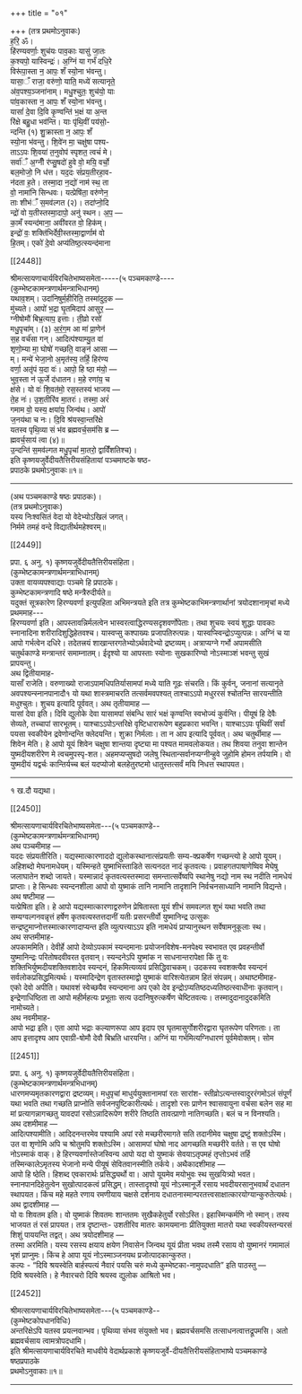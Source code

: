 +++
title = "०१"

+++
(तत्र प्रथमोऽनुवाकः)  
ह॒रि॒ ॐ।  
हि॑रण्यवर्णाः॒ शुच॑यः पाव॒काः यासु॑ जा॒तः  
क॒श्यपो॒ यास्विन्द्रः॑। अ॒ग्निं या गर्भं॑ दधि॒रे  
विरू॑पा॒स्ता न॒ आपः॒ शँ स्यो॒ना भ॑वन्तु।  
यासा॒ँ राजा॒ वरु॑णो॒ याति॒ मध्ये॑ सत्यानृते॒  
अ॑व॒पश्य॒ञ्जना॑नाम्। मधु॒श्चुतः॒ शुच॑यो॒ याः  
पा॑व॒कास्ता न॒ आपः॒ शँ स्यो॒ना भ॑वन्तु।  
यासां॑ दे॒वा दि॒वि कृ॒ण्वन्ति॑ भ॒क्षं या अ॒न्त  
रि॑क्षे बहु॒धा भव॑न्ति। याः पृ॑थि॒वीं पय॑सो॒-  
न्दन्ति (१) शु॒क्रास्ता न॒ आपः॒ शँ  
स्यो॒ना भ॑वन्तु। शि॒वे॑न मा॒ चक्षु॑षा पश्य-  
ताऽऽपः शि॒वया॑ त॒नुवोप॑ स्पृशत॒ त्वचं॑ मे।  
सर्वा॑ँ अ॒ग्नीँ र॑प्सु॒षदो॑ हुवे वो॒ मयि॒ वर्चो॒  
बल॒मोजो॒ नि ध॑त्त। यद॒दः सं॑प्रय॒तीरहा॒व-  
न॑दता ह॒ते। तस्मा॒दा न॒द्यो॑ नाम॑ स्थ॒ ता  
वो॒ नामा॑नि सिन्धवः। यत्प्रेषि॑ता॒ वरु॑णेन॒  
ताः शीभ॑ँ स॒मव॑ल्गत (२)। तदा॑प्नो॒दि  
न्द्रो॑ वो य॒तीस्तस्मा॒दापो॒ अनु॑ स्थन। अ॒प॒ —  
का॒मँ स्यन्द॑माना॒ अवी॑वरत वो॒ हिक॑म्।  
इन्द्रो॑ वः॒ शक्ति॑भिर्देवी॒स्तस्मा॒द्वार्णाम॑ वो  
हि॒तम्। एको॑ दे॒वो अप्य॑तिष्ठ॒त्स्यन्द॑माना

[[2448]]

श्रीमत्सायणाचार्यविरचितेभाष्यसमेता-----(५ पञ्चमकाण्डे----  
(कुम्भेष्टकामन्त्रणार्थमन्त्राभिधानम्)  
यथाव॒शम्। उदा॑निषुर्म॒हीरिति॒ तस्मा॑दुद॒क —  
मु॑च्यते। आपो॑ भ॒द्रा घृ॒तमिदाप॑ आसुर॒ —  
ग्नीषोमौ॑ बिभ्र॒त्याप॒ इत्ताः। ती॒व्रो रसो॑  
मधु॒पृचा॑म्। (३) अ॒रं॒ग॒म आ मा॑ प्रा॒णेन॑  
स॒ह वर्च॑सा गन्। आदित्प॑श्याम्यु॒त वा॑  
शृणो॒म्या मा॒ घोषो॑ गच्छति॒ वाङ्न॑ आसा —  
म्। मन्ये॑ भेजा॒नो अ॒मृत॑स्य॒ तर्हि॒ हिर॑ण्य  
वर्णा॒ अतृ॑पं य॒दा वः॑। आपो॒ हि ष्ठा म॑यो॒ —  
भुव॒स्ता न॑ ऊ॒र्जे द॑धातन। म॒हे रणा॑य॒ च  
क्ष॑से। यो वः॑ शि॒वत॑मो॒ रस॒स्तस्य॑ भाजय —  
ते॒ह नः॑। उ॒श॒तीरि॑व मा॒तरः॑। तस्मा॒ अरं॑  
गमाम वो॒ यस्य॒ क्षया॑य॒ जिन्व॑थ। आपो॑  
ज॒नय॑था च नः। दि॒वि श्र॑यस्वा॒न्तरि॑क्षे  
यतस्व पृथि॒व्या सं भ॑व ब्रह्मवर्च॒सम॑सि ब्र —  
ह्मवर्च॒साय॑ त्वा (४)॥  
उ॒न्दन्ति॑ स॒मव॑ल्गत मधु॒पृचां॑ मा॒तरो॒ द्वाविँ॑शतिश्च)।  
इति कृष्णयजुर्वेदीयतैत्तिरीयसंहितायां पञ्चमाष्टके षष्ठ-  
प्रपाठके प्रथमोऽनुवाकः॥१॥
___________
(अथ पञ्चमकाण्डे षष्ठः प्रपाठकः)।  
(तत्र प्रथमोऽनुवाकः)  
यस्य निःश्वसितं वेदा यो वेदेभ्योऽखिलं जगत्।  
निर्ममे तमहं वन्दे विद्यातीर्थमहेश्वरम्॥

[[2449]]

प्रपा. ६ अनु. १) कृष्णयजुर्वेदीयतैत्तिरीयसंहिता।  
(कुम्भेष्टकामन्त्रणार्थमन्त्राभिधानम्)  
उक्ता वायव्यपश्वाद्याः पञ्चमे हि प्रपाठके।  
कुम्भेष्टकामन्त्रणादि षष्ठे मन्त्रैरुदीर्यते॥  
यदुक्तं सूत्रकारेण हिरण्यवर्णा इत्युपहिता अभिमन्त्रयते इति तत्र कुम्भेष्टकाभिमन्त्रणार्थानां त्रयोदशानामृचां मध्ये प्रथममाह---  
हिरण्यवर्णा इति। आपस्तावन्निर्मलत्वेन भास्वरत्वाद्धिरण्यसदृशवर्णोपेताः। तथा शुचयः स्वयं शुद्धाः पावकाः स्नानादिना शरीरादिशुद्धिहेतवश्च। यास्वप्सु कश्पाख्यः प्रजापतिरुत्पन्नः। यास्वप्स्विन्द्रोऽप्युत्पन्नः। अग्निं च या आपो गर्भत्वेन दधिरे। तदेतत्त्रयं शाखान्तरगतेभ्योऽर्थवादेभ्यो द्रष्टव्यम्। अत्राप्यग्ने गर्भो अपामसीति चतुर्थकाण्डे मन्त्रान्तरं समाम्नातम्। ईदृश्यो या आपस्ताः स्योनाः सुखकारिण्यो नोऽस्माञ्शं भवन्तु सुखं प्रापयन्तु।  
अथ द्वितीयामाह-  
यासाँ राजेति। वरुणाख्यो राजाऽपामधिपतिर्यासामपां मध्ये याति गूढः संचरति। किं कुर्वन्, जनानां सत्यानृते अवपश्यन्स्नानपानादौ१ यो यथा शास्त्रमाचरति तत्सर्वमवपश्यत् ताश्चाऽऽपो मधुररसं श्चोतन्ति सारयन्तीति मधुश्चुतः। शुचय इत्यादि पूर्ववत्। अथ तृतीयामाह —  
यासां देवा इति। दिवि द्युलोके देवा यासामपां संबन्धि सारं भक्षं कृण्वन्ति स्वभोज्यं कुर्वन्ति। पीयूषं हि देवैः सेव्यते, तच्चापां सारभूतम्। याश्चाऽऽपोऽन्तरिक्षे वृष्टिधारारूपेण बहुप्रकारा भवन्ति। याश्चाऽऽपः पृथिवीं सर्वां पयसा स्वकीयेन द्रवेणोन्दन्ति क्लेदयन्ति। शुक्रा निर्मलाः। ता न आप इत्यादि पूर्ववत्। अथ चतुर्थीमाह —  
शिवेन मेति। हे आपो यूयं शिवेन चक्षुषा शान्तया दृष्ट्या मा पश्यत मामवलोकयत। तथ शिवया तनुवा शान्तेन युष्मदीयशरीरेण मे त्वचमुपस्पृ-शत। अहमप्यप्सुषदो जलेषु स्थितान्सर्वानप्यग्नीन्हुवे जुहोमि होमन तर्पयामि। वो युष्मदीयं यद्वर्चः कान्तिर्यच्च बलं यदप्योजो बलहेतुरष्टमो धातुस्तत्सर्वं मयि निधत्त स्थापयत।
_________________________________  
१ ख.दौ यद्यथा।

[[2450]]

श्रीमत्सायणाचार्यविरचितेभाष्यसमेता---(५ पञ्चमकाण्डे--  
(कुम्भेष्टकामन्त्रणार्थमन्त्राभिधानम्)  
अथ पञ्चमीमाह —  
यददः संप्रयतीरिति। यद्यस्मात्कारणाददो द्युलोकस्थानात्संप्रयतीः सम्य-क्प्रकर्षेण गच्छन्त्यो हे आपो यूयम्। अहिशब्दो मेघनामधेयम्। यस्मिन्हते युष्माभिस्ताडिते सत्यनदत नादं कृतवत्यः। प्रवाहगतपाषाणेष्विव मेघेषु जलाघातेन शब्दो जायते। यस्मान्नादं कृतवत्यस्तस्मादा समन्तात्सर्वेष्वपि स्थानेषु नद्यो नाम स्थ नदीति नामधेयं प्राप्ताः। हे सिन्धवः स्यन्दनशीला आपो वो युष्माकं तानि नामानि तादृशानि निर्वचनसाध्यानि नामानि विद्यन्ते।  
अथ षष्टीमाह —  
यत्प्रेषिता इति। हे आपो यद्यस्मात्कारणाद्वरुणेन प्रेषितास्ता यूयं शीभं समवल्गत शुभं यथा भवति तथा सम्यग्वल्गनवन्नृत्तं हर्षेण कृतवत्यस्तत्तदानीं यतीः प्रसरन्तीर्वो युष्मानिन्द्र उत्सुकः सन्द्रष्टुमाप्नोत्तस्मात्कारणादाप्यन्त इति व्युत्पत्त्याऽऽप इति नामधेयं प्राप्यानुस्थन सर्वेषामनुकूलाः स्थ।  
अथ सप्तमीमाह-  
अपकाममिति। देवीर्हे आपो देव्योऽपकामं स्यन्दमानाः प्रयोजनविशेष-मनपेक्ष्य स्वभावत एव प्रवहन्तीर्वो युष्मानिन्द्रः परितोषदवीवरत वृतवान्। स्यन्दनेऽपि युष्मांक न साधनान्तरापेक्षा किं तु वः शक्तिभिर्युष्मदीयशक्तिवशादेव स्यन्दनं, हिकमित्यव्ययं प्रसिद्धिवाचकम्। उदकस्य स्वशक्त्यैव स्यन्दनं सर्वलोकप्रसिद्धमित्यर्थः। यस्मादिन्द्रेण वृतास्तस्माद्वो युष्माकं वारिश्त्येतन्नाम हितं संपन्नम्। अथाष्टमीमाह-  
एको देवो अपीति। यथावशं स्वेच्छयैव स्यन्दमाना अप एको देव इन्द्रोऽप्यतिष्ठदध्यतिष्ठत्स्वाधीनाः कृतवान्। इन्द्रेणाधिष्ठिता ता आपो महीर्महत्यः प्रभूताः सत्य उदानिषुरुत्कर्षेण चेष्टितवत्यः। तस्मादुदानादुदकमिति नामोच्यते।  
अथ नवमीमाह-  
आपो भद्रा इति। एता आपो भद्राः कल्याणरूपा आप इदाप एव घृतमासुर्गोशरीरद्वारा घृतरूपेण परिणताः। ता आप इत्तादृश्य आप एवाग्री-षोमौ देवौ बिभ्रति धारयन्ति। अग्निं या गर्भमित्यग्निधारणं पूर्वमेवोक्तम्। सोम

[[2451]]

प्रपा. ६ अनु. १) कृष्णयजुर्वेदीयतैत्तिरीयसंहिता।  
(कुम्भेष्टकामन्त्रणार्थमन्त्रभिधानम्)  
धारणमप्यमृतकारणद्वारा द्रष्टव्यम्। मधुपृचां माधुर्ययुक्तानामपां रतः सारांश- स्तीव्रोऽत्यन्तस्वादुररंगमोऽलं संपूर्णं यथा भवति तथा गच्छति प्राप्नोति सर्वजनपुष्टिकारीत्यर्थः। तादृशो रसः प्राणेन श्वासवायुना वर्चसा बलेन सह मा मां प्रत्यागन्नागच्छतु यावदपां रसोऽन्नादिरूपेण शरीरे तिष्ठति तावत्प्राणो नातिगच्छति। बलं च न विनश्यति। अथ दशमीमाह —  
आदित्पश्यामीति। आदिदनन्तरमेव पश्यामि अपां रसे मच्छरीरमागते सति तदानीमेव चक्षुषा द्रष्टुं शक्तोऽस्मि। उत वा शृणोमि अपि च श्रोतुमपि शक्तोऽस्मि। आसामपां घोषो नाद आगच्छति मच्छरीरे वर्तते। स एव घोषो नोऽस्माकं वाक्। हे हिरण्यवर्णास्तेजस्विन्य आपो यदा वो युष्माकं सेवयाऽतृपमहं तृप्तोऽभवं तर्हि तस्मिन्कालेऽमृतस्य भेजानो मन्ये पीयूषं सेवितवानस्मीति तर्कये। अथैकादशीमाह —  
आपो हि ष्ठेति। हिशब्द एवकारार्थः प्रसिद्ध्यर्थो वा। आपो यूयमेव मयोभुवः स्थ सुखयित्र्यो भवत। स्नानपानदिहेतुत्वेन सुखोत्पादकत्वं प्रसिद्धम्। तास्तादृश्यो यूयं नोऽस्मानूर्जे रसाय भवदीयरसानुभवार्थं दधातन स्थापयत। किंच महे महते रणाय रमणीयाय चक्षसे दर्शनाय दधातनास्मान्परतत्त्वसाक्षात्कारयोग्यान्कुरुतेत्यर्थः। अथ द्वादशीमाह —  
यो वः शिवतम इति। वो युष्माकं शिवतमः शान्ततमः सुखैकहेतुर्यो रसोऽस्ति। इहास्मिन्कर्मणि नो स्मान्। तस्य भाजयत तं रसं प्रापयत। तत्र दृष्टान्तः- उशतीरिव मातरः कामयमानाः प्रीतियुक्ता मातरो यथा स्वकीयस्तन्यरसं शिशुं पाययन्ति तद्वत्। अथ त्रयोदशीमाह —  
तस्मा अरमिति। यस्य रसस्य क्षयाय क्षयेण निवासेन जिन्वथ यूयं प्रीता भवथ तस्मै रसाय वो युष्मानरं गमामालं भृशं प्राप्नुमः। किंच हे आपा यूयं नोऽस्माञ्जनयथ प्रजोत्पादकान्कुरुत।  
कल्पः - “दिवि श्रयस्वेति बार्हस्पत्यं नैवारं पयसि चरुं मध्ये कुम्भेष्टका-नामुपदधाति” इति पाठस्तु —  
दिवि श्रयस्वेति। हे नैवारचरो दिवि श्रयस्व द्युलोक आश्रितो भव।

[[2452]]

श्रीमत्सायणाचार्यविरचितेभाष्यसमेता---(५ पञ्चमकाण्डे--  
(कुम्भेष्टकोपधानविधिः)  
अन्तरिक्षेऽपि यतस्व प्रयत्नवान्भव। पृथिव्या संभव संयुक्तो भव। ब्रह्मवर्चसमसि तत्साधनत्वात्तद्रूपमसि। अतो ब्रह्मवर्चसाय त्वामत्रोपदधामि।  
इति श्रीमत्सायणाचार्यविरचिते माधवीये वेदार्थप्रकाशे कृष्णयजुर्वे-दीयतैत्तिरीयसंहिताभाष्ये पञ्चमकाण्डे षष्ठप्रपाठके  
प्रथमोऽनुवाकाः॥१॥
___________
